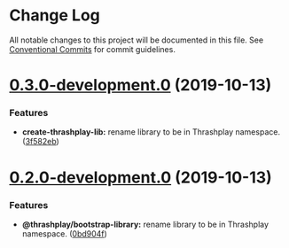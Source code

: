 # Change Log

All notable changes to this project will be documented in this file.
See [Conventional Commits](https://conventionalcommits.org) for commit guidelines.

# [0.3.0-development.0](https://github.com/thrashplay/thrashplay-app-creators/compare/@thrashplay/github-helpers@0.2.0-development.0...@thrashplay/github-helpers@0.3.0-development.0) (2019-10-13)


### Features

* **create-thrashplay-lib:** rename library to be in Thrashplay namespace. ([3f582eb](https://github.com/thrashplay/thrashplay-app-creators/commit/3f582eb))





# [0.2.0-development.0](https://github.com/thrashplay/thrashplay-app-creators/compare/@thrashplay/github-helpers@0.2.0-alpha.0...@thrashplay/github-helpers@0.2.0-development.0) (2019-10-13)


### Features

* **@thrashplay/bootstrap-library:** rename library to be in Thrashplay namespace. ([0bd904f](https://github.com/thrashplay/thrashplay-app-creators/commit/0bd904f))
